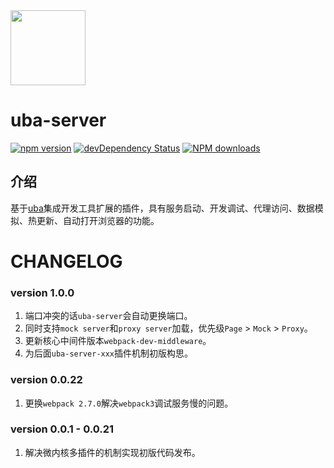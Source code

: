 <img src="http://tinper.org/assets/images/uba.png" width="120" />

# uba-server

[![npm version](https://img.shields.io/npm/v/uba-server.svg)](https://www.npmjs.com/package/uba-server)
[![devDependency Status](https://img.shields.io/david/dev/tinper-uba/uba-server.svg)](https://david-dm.org/tinper-uba/uba-server#info=devDependencies)
[![NPM downloads](http://img.shields.io/npm/dt/uba-server.svg?style=flat)](https://npmjs.org/package/uba-server)



## 介绍

基于[uba](https://github.com/iuap-design/tinper-uba/blob/master/README_zh-CN.md)集成开发工具扩展的插件，具有服务启动、开发调试、代理访问、数据模拟、热更新、自动打开浏览器的功能。

# CHANGELOG


### version 1.0.0

1. 端口冲突的话`uba-server`会自动更换端口。
2. 同时支持`mock server`和`proxy server`加载，优先级`Page` > `Mock` > `Proxy`。
3. 更新核心中间件版本`webpack-dev-middleware`。
4. 为后面`uba-server-xxx`插件机制初版构思。

### version 0.0.22

1. 更换`webpack 2.7.0`解决`webpack3`调试服务慢的问题。

### version 0.0.1 - 0.0.21

1. 解决微内核多插件的机制实现初版代码发布。
